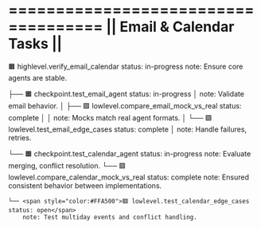 ====================================
||     Email & Calendar Tasks     ||
====================================

🟧 highlevel.verify_email_calendar status: in-progress
   note: Ensure core agents are stable.

├── 🟧 checkpoint.test_email_agent status: in-progress
│   note: Validate email behavior.
│   ├── 🟩 lowlevel.compare_email_mock_vs_real status: complete
│   │   note: Mocks match real agent formats.
│   └── 🟩 lowlevel.test_email_edge_cases status: complete
│       note: Handle failures, retries.

└── 🟧 checkpoint.test_calendar_agent status: in-progress
    note: Evaluate merging, conflict resolution.
    └── 🟩 lowlevel.compare_calendar_mock_vs_real status: complete
        note: Ensured consistent behavior between implementations.

    └── <span style="color:#FFA500">🟥 lowlevel.test_calendar_edge_cases status: open</span>
        note: Test multiday events and conflict handling.

